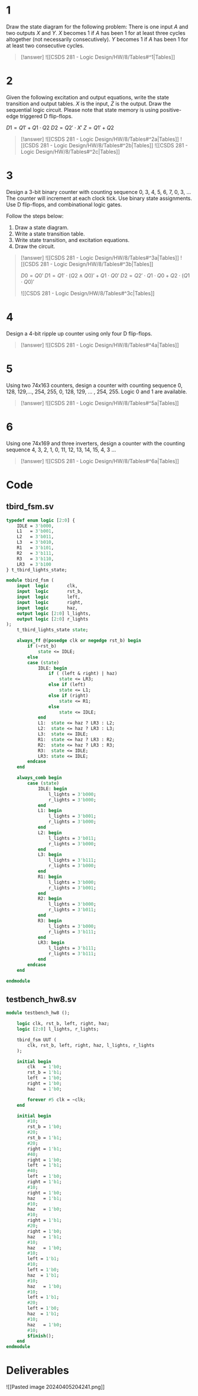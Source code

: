 # 1

Draw the state diagram for the following problem: There is one input $A$ and two outputs $X$ and $Y$. $X$ becomes $1$ if $A$ has been $1$ for at least three cycles altogether (not necessarily consecutively). $Y$ becomes $1$ if $A$ has been $1$ for at least two consecutive cycles.

> [!answer]
> ![[CSDS 281 - Logic Design/HW/8/Tables#^1|Tables]]

# 2

Given the following excitation and output equations, write the state transition and output tables. $X$ is the input, $Z$ is the output. Draw the sequential logic circuit. Please note that state memory is using positive-edge triggered D flip-flops.

$D1 = Q1'+ Q1\cdot Q2$
$D2 = Q2'\cdot X'$
$Z = Q1' + Q2$

> [!answer]
> ![[CSDS 281 - Logic Design/HW/8/Tables#^2a|Tables]]
> ![[CSDS 281 - Logic Design/HW/8/Tables#^2b|Tables]]
> ![[CSDS 281 - Logic Design/HW/8/Tables#^2c|Tables]]

# 3

Design a 3-bit binary counter with counting sequence 0, 3, 4, 5, 6, 7, 0, 3, ...
The counter will increment at each clock tick. Use binary state assignments. Use D flip-flops, and combinational logic gates.

Follow the steps below:
1. Draw a state diagram.
2. Write a state transition table.
3. Write state transition, and excitation equations.
4. Draw the circuit.

> [!answer]
> ![[CSDS 281 - Logic Design/HW/8/Tables#^3a|Tables]]
> ![[CSDS 281 - Logic Design/HW/8/Tables#^3b|Tables]]
> 
> $D0=Q0'$
> $D1=Q1'\cdot(Q2\wedge Q0)'+Q1\cdot Q0'$
> $D2=Q2'\cdot Q1\cdot Q0+Q2\cdot (Q1\cdot Q0)'$
> 
> ![[CSDS 281 - Logic Design/HW/8/Tables#^3c|Tables]]

# 4

Design a 4-bit ripple up counter using only four D flip-flops.

> [!answer]
> ![[CSDS 281 - Logic Design/HW/8/Tables#^4a|Tables]]

# 5

Using two 74x163 counters, design a counter with counting sequence 0, 128, 129,..., 254, 255, 0, 128, 129, ... , 254, 255. Logic 0 and 1 are available.

> [!answer]
> ![[CSDS 281 - Logic Design/HW/8/Tables#^5a|Tables]]

# 6

Using one 74x169 and three inverters, design a counter with the counting sequence 4, 3, 2, 1, 0, 11, 12, 13, 14, 15, 4, 3 ...

> [!answer]
> ![[CSDS 281 - Logic Design/HW/8/Tables#^6a|Tables]]

# Code

## tbird_fsm.sv

```SystemVerilog
typedef enum logic [2:0] {
    IDLE = 3'b000,
    L1   = 3'b001,
    L2   = 3'b011,
    L3   = 3'b010,
    R1   = 3'b101,
    R2   = 3'b111,
    R3   = 3'b110,
    LR3  = 3'b100
} t_tbird_lights_state;

module tbird_fsm (
    input  logic       clk,
    input  logic       rst_b,
    input  logic       left,
    input  logic       right,
    input  logic       haz,
    output logic [2:0] l_lights,
    output logic [2:0] r_lights
);
    t_tbird_lights_state state;

    always_ff @(posedge clk or negedge rst_b) begin
        if (~rst_b)
            state <= IDLE;
        else
        case (state)
            IDLE: begin
                if ( (left & right) | haz)
                    state <= LR3;
                else if (left)
                    state <= L1;
                else if (right)
                    state <= R1;
                else
                    state <= IDLE;
            end
            L1:  state <= haz ? LR3 : L2;
            L2:  state <= haz ? LR3 : L3;
            L3:  state <= IDLE;
            R1:  state <= haz ? LR3 : R2;
            R2:  state <= haz ? LR3 : R3;
            R3:  state <= IDLE;
            LR3: state <= IDLE;
        endcase
    end

    always_comb begin
        case (state)
            IDLE: begin
                l_lights = 3'b000;
                r_lights = 3'b000;
            end
            L1: begin
                l_lights = 3'b001;
                r_lights = 3'b000;
            end
            L2: begin
                l_lights = 3'b011;
                r_lights = 3'b000;
            end
            L3: begin
                l_lights = 3'b111;
                r_lights = 3'b000;
            end
            R1: begin
                l_lights = 3'b000;
                r_lights = 3'b001;
            end
            R2: begin
                l_lights = 3'b000;
                r_lights = 3'b011;
            end
            R3: begin
                l_lights = 3'b000;
                r_lights = 3'b111;
            end
            LR3: begin
                l_lights = 3'b111;
                r_lights = 3'b111;
            end
        endcase
    end

endmodule
```

## testbench_hw8.sv

```SystemVerilog
module testbench_hw8 ();

    logic clk, rst_b, left, right, haz;
    logic [2:0] l_lights, r_lights;

    tbird_fsm UUT (
        clk, rst_b, left, right, haz, l_lights, r_lights
    );

    initial begin
        clk   = 1'b0;
        rst_b = 1'b1;
        left  = 1'b0;
        right = 1'b0;
        haz   = 1'b0;

        forever #5 clk = ~clk;
    end

    initial begin
        #10; 
        rst_b = 1'b0;
        #20; 
        rst_b = 1'b1;
        #20;
        right = 1'b1;
        #40;
        right = 1'b0;
        left  = 1'b1;
        #40;
        left  = 1'b0;
        right = 1'b1;
        #10;
        right = 1'b0;
        haz   = 1'b1;
        #10;
        haz   = 1'b0;
        #10;
        right = 1'b1;
        #20;
        right = 1'b0;
        haz   = 1'b1;
        #10;
        haz   = 1'b0;
        #10;
        left = 1'b1;
        #10;
        left = 1'b0;
        haz  = 1'b1;
        #10;
        haz   = 1'b0;
        #10;
        left = 1'b1;
        #20;
        left = 1'b0;
        haz  = 1'b1;
        #10;
        haz   = 1'b0;
        #10;
        $finish();
    end
endmodule
```

# Deliverables

![[Pasted image 20240405204241.png]]